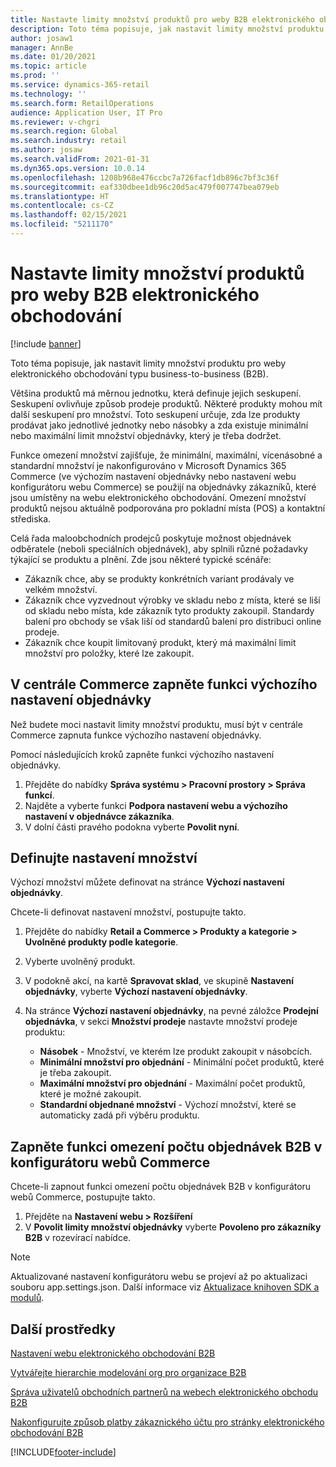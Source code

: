 ```yaml
---
title: Nastavte limity množství produktů pro weby B2B elektronického obchodování
description: Toto téma popisuje, jak nastavit limity množství produktu pro weby elektronického obchodování typu business-to-business (B2B).
author: josaw1
manager: AnnBe
ms.date: 01/20/2021
ms.topic: article
ms.prod: ''
ms.service: dynamics-365-retail
ms.technology: ''
ms.search.form: RetailOperations
audience: Application User, IT Pro
ms.reviewer: v-chgri
ms.search.region: Global
ms.search.industry: retail
ms.author: josaw
ms.search.validFrom: 2021-01-31
ms.dyn365.ops.version: 10.0.14
ms.openlocfilehash: 1208b968e476ccbc7a726facf1db896c7bf3c36f
ms.sourcegitcommit: eaf330dbee1db96c20d5ac479f007747bea079eb
ms.translationtype: HT
ms.contentlocale: cs-CZ
ms.lasthandoff: 02/15/2021
ms.locfileid: "5211170"
---
```

# <a name="set-product-quantity-limits-for-b2b-e-commerce-sites"></a>Nastavte limity množství produktů pro weby B2B elektronického obchodování

[!include [banner](../../includes/banner.md)]

Toto téma popisuje, jak nastavit limity množství produktu pro weby elektronického obchodování typu business-to-business (B2B).

Většina produktů má měrnou jednotku, která definuje jejich seskupení. Seskupení ovlivňuje způsob prodeje produktů. Některé produkty mohou mít další seskupení pro množství. Toto seskupení určuje, zda lze produkty prodávat jako jednotlivé jednotky nebo násobky a zda existuje minimální nebo maximální limit množství objednávky, který je třeba dodržet.

Funkce omezení množství zajišťuje, že minimální, maximální, vícenásobné a standardní množství je nakonfigurováno v Microsoft Dynamics 365 Commerce (ve výchozím nastavení objednávky nebo nastavení webu konfigurátoru webu Commerce) se použijí na objednávky zákazníků, které jsou umístěny na webu elektronického obchodování. Omezení množství produktů nejsou aktuálně podporována pro pokladní místa (POS) a kontaktní střediska.

Celá řada maloobchodních prodejců poskytuje možnost objednávek odběratele (neboli speciálních objednávek), aby splnili různé požadavky týkající se produktu a plnění. Zde jsou některé typické scénáře:

- Zákazník chce, aby se produkty konkrétních variant prodávaly ve velkém množství.
- Zákazník chce vyzvednout výrobky ve skladu nebo z místa, které se liší od skladu nebo místa, kde zákazník tyto produkty zakoupil. Standardy balení pro obchody se však liší od standardů balení pro distribuci online prodeje.
- Zákazník chce koupit limitovaný produkt, který má maximální limit množství pro položky, které lze zakoupit.

## <a name="turn-on-the-default-order-settings-feature-in-commerce-headquarters"></a>V centrále Commerce zapněte funkci výchozího nastavení objednávky

Než budete moci nastavit limity množství produktu, musí být v centrále Commerce zapnuta funkce výchozího nastavení objednávky.

Pomocí následujících kroků zapněte funkci výchozího nastavení objednávky.

1. Přejděte do nabídky **Správa systému \> Pracovní prostory \> Správa funkcí**.
1. Najděte a vyberte funkci **Podpora nastavení webu a výchozího nastavení v objednávce zákazníka**.
1. V dolní části pravého podokna vyberte **Povolit nyní**. 

## <a name="define-quantity-settings"></a>Definujte nastavení množství 

Výchozí množství můžete definovat na stránce **Výchozí nastavení objednávky**.

Chcete-li definovat nastavení množství, postupujte takto. 

1. Přejděte do nabídky **Retail a Commerce \> Produkty a kategorie \> Uvolněné produkty podle kategorie**.
1. Vyberte uvolněný produkt.
1. V podokně akcí, na kartě **Spravovat sklad**, ve skupině **Nastavení objednávky**, vyberte **Výchozí nastavení objednávky**. 
1. Na stránce **Výchozí nastavení objednávky**, na pevné záložce **Prodejní objednávka**, v sekci **Množství prodeje** nastavte množství prodeje produktu:

    - **Násobek** - Množství, ve kterém lze produkt zakoupit v násobcích.
    - **Minimální množství pro objednání** - Minimální počet produktů, které je třeba zakoupit.
    - **Maximální množství pro objednání** - Maximální počet produktů, které je možné zakoupit.
    - **Standardní objednané množství** - Výchozí množství, které se automaticky zadá při výběru produktu.

## <a name="turn-on-the-b2b-order-quantity-limits-feature-in-commerce-site-builder"></a>Zapněte funkci omezení počtu objednávek B2B v konfigurátoru webů Commerce

Chcete-li zapnout funkci omezení počtu objednávek B2B v konfigurátoru webů Commerce, postupujte takto.

1. Přejděte na **Nastavení webu \> Rozšíření**
1. V **Povolit limity množství objednávky** vyberte **Povoleno pro zákazníky B2B** v rozevírací nabídce. 

> [!NOTE] 
> Aktualizované nastavení konfigurátoru webu se projeví až po aktualizaci souboru app.settings.json. Další informace viz [Aktualizace knihoven SDK a modulů](../e-commerce-extensibility/sdk-updates.md#update-the-appsettingsjson-file).

## <a name="additional-resources"></a>Další prostředky

[Nastavení webu elektronického obchodování B2B](set-up-b2b-site.md)

[Vytvářejte hierarchie modelování org pro organizace B2B](org-model.md)

[Správa uživatelů obchodních partnerů na webech elektronického obchodu B2B](manage-b2b-users.md)

[Nakonfigurujte způsob platby zákaznického účtu pro stránky elektronického obchodování B2B](payment-method.md)


[!INCLUDE[footer-include](../../includes/footer-banner.md)]
